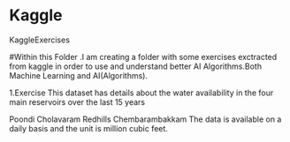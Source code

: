# Kaggle
KaggleExercises

#Within this Folder .I am creating a folder with some exercises exctracted from kaggle in order to use and understand better AI Algorithms.Both Machine Learning and AI(Algorithms). 

1.Exercise
This dataset has details about the water availability in the four main reservoirs over the last 15 years

Poondi
Cholavaram
Redhills
Chembarambakkam
The data is available on a daily basis and the unit is million cubic feet.
